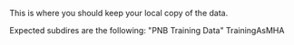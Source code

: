 This is where you should keep your local copy of the data.

Expected subdires are the following:
"PNB Training Data"
TrainingAsMHA
